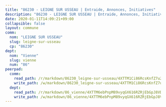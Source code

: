 ```yaml
---
title: "86230 - LEIGNE SUR USSEAU | Entraide, Annonces, Initiatives"
description: "86230 - LEIGNE SUR USSEAU | Entraide, Annonces, Initiatives"
date: 2020-01-11T14:09:21+09:00
collapsible: false
layout: commune
comm:
  nom: "LEIGNE SUR USSEAU"
  slug: leigne-sur-usseau
  cp: "86230"
dept:
  nom: "Vienne"
  slug: vienne
  num: "86"
peerpad:
  comm:
    read_path: /r/markdown/86230_leigne-sur-usseau/4XTTM1Ci86RcsKnfZ7u2zxLBGjsmhcXiVm8yJX5fEQFET99BM
    write_path: /w/markdown/86230_leigne-sur-usseau/4XTTM1Ci86RcsKnfZ7u2zxLBGjsmhcXiVm8yJX5fEQFET99BM-K3TgUoProVofBvGWp6oRvaBWu5TWwMCn7Y6PDa3wEeit6ae2iNUJriNFtvgiNawijtHuS4yzgrFVWo4BniVuJBwiyV4egwpd6TMjKUtx9o8zAjD8oYMikz1vE1V415PgEpuQ5WGo
  dept:
    read_path: /r/markdown/86_vienne/4XTTM6ebPnpM89vyqGX616RZRjEbGpJ8VDNVdSCrMHCb86ALN
    write_path: /w/markdown/86_vienne/4XTTM6ebPnpM89vyqGX616RZRjEbGpJ8VDNVdSCrMHCb86ALN-K3TgUEmU2PzobkNvYrNtR4DXtgm1qYeknzdEZmszmUFpRSMDjV62q8xZv1nUQEJqGnnT9H399N9TnzZMyT3rgAM3pHPbqGxVD33vWNzCSkbf2kxHwBfenpixiJuwbWaCBERwmNeA
---
```


